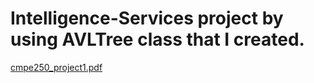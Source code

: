 # Intelligence-Services project by using AVLTree class that I created.

[cmpe250_project1.pdf](https://github.com/barankrkmz/Intelligence-Services/files/13778610/cmpe250_project1.pdf)
